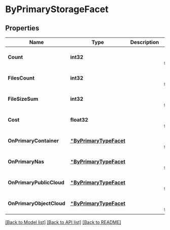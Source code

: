 # ByPrimaryStorageFacet

## Properties
Name | Type | Description | Notes
------------ | ------------- | ------------- | -------------
**Count** | **int32** |  | [optional] [default to null]
**FilesCount** | **int32** |  | [optional] [default to null]
**FileSizeSum** | **int32** |  | [optional] [default to null]
**Cost** | **float32** |  | [optional] [default to null]
**OnPrimaryContainer** | [***ByPrimaryTypeFacet**](by_primary_type_facet.md) |  | [optional] [default to null]
**OnPrimaryNas** | [***ByPrimaryTypeFacet**](by_primary_type_facet.md) |  | [optional] [default to null]
**OnPrimaryPublicCloud** | [***ByPrimaryTypeFacet**](by_primary_type_facet.md) |  | [optional] [default to null]
**OnPrimaryObjectCloud** | [***ByPrimaryTypeFacet**](by_primary_type_facet.md) |  | [optional] [default to null]

[[Back to Model list]](../README.md#documentation-for-models) [[Back to API list]](../README.md#documentation-for-api-endpoints) [[Back to README]](../README.md)


